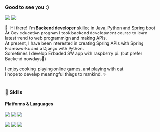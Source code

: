 ### Good to see you :)
<p>
  <a href="http://britanniae.egloos.com/" target="_blank"><img src="https://img.shields.io/badge/Tech_Blog-DD0B78?style=flat-square&logo=GitHub%20Sponsors&logoColor=white"/></a>
  <a href="mailto:lgs2561480@me.com" target="_blank"><img src="https://img.shields.io/badge/lgs2561480@me.com-EA4335?style=flat-square&logo=icloud&logoColor=white"/></a>
</p>

<p>
  👋&nbsp; Hi there! I'm <b>Backend developer</b> skilled in Java, Python and Spring boot<br/>
  At Gov education program I took backend development course to learn latest trend to web programmign and making APIs.<br/>
  At present, I have been interested in creating Spring APIs with Spring Frameworks and a Django with Python.<br/>
  Sometimes I develop Enbaded SW app with raspberry pi. (but prefer Backend nowdays💖)<br/><br/>
  I enjoy cooking, playing online games, and playing with cat. <br/>
  I hope to develop meaningful things to mankind. ✨ <br/><br/>
</p>

### 💪 Skills
#### Platforms & Languages
<p>
  <img src="https://img.shields.io/badge/SpringBoot-4695EB?style=flat-square&logo=Quarkus&logoColor=white"/>
  <img src="https://img.shields.io/badge/Django-61DAFB?style=flat-square&logo=React&logoColor=black"/>
  <img src="https://img.shields.io/badge/AWS-61DAFB?style=flat-square&logo=React&logoColor=black"/>
</p>
<p>
  <img src="https://img.shields.io/badge/Kotlin-0095D5?style=flat-square&logo=Kotlin&logoColor=white"/> 
  <img src="https://img.shields.io/badge/Java-007396?style=flat-square&logo=Java&logoColor=white"/>
  <img src="https://img.shields.io/badge/Python-FA7343?style=flat-square&logo=Swift&logoColor=white"/>
</p>
